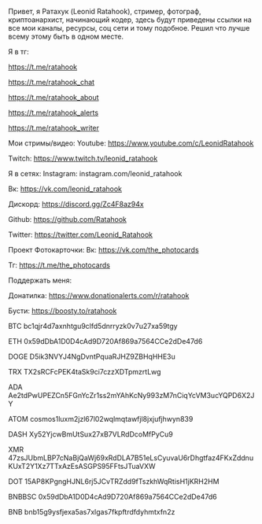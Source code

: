 Привет, я Ратахук (Leonid Ratahook), стример, фотограф, криптоанархист, начинающий кодер, здесь будут приведены ссылки на все мои каналы, ресурсы, соц сети и тому подобное. Решил что лучше всему этому быть в одном месте.

Я в тг:

https://t.me/ratahook

https://t.me/ratahook_chat

https://t.me/ratahook_about

https://t.me/ratahook_alerts

https://t.me/ratahook_writer

Мои стримы/видео:
Youtube: https://www.youtube.com/c/LeonidRatahook

Twitch: https://www.twitch.tv/leonid_ratahook

Я в сетях:
Instagram: instagram.com/leonid_ratahook

Вк: https://vk.com/leonid_ratahook

Дискорд: https://discord.gg/Zc4F8az94x

Github: https://github.com/Ratahook

Twitter: https://twitter.com/Leonid_Ratahook


Проект Фотокарточки:
Вк: https://vk.com/the_photocards

Тг: https://t.me/the_photocards

Поддержать меня:

Донатилка: https://www.donationalerts.com/r/ratahook

Бусти: https://boosty.to/ratahook

BTC bc1qjr4d7axnhtgu9clfd5dnrryzk0v7u27xa59tgy

ETH 0x59dDbA1D0D4cAd9D720Af869a7564CCe2dDe47d6

DOGE D5ik3NVYJ4NgDvntPquaRJHZ9ZBHqHHE3u

TRX TX2sRCFcPEK4taSk9ci7czzXDTpmzrtLwg

ADA Ae2tdPwUPEZCn5FGnYcZr1ss2mYAhKcNy993zM7nCiqYcVM3ucYQPD6X2JY

ATOM cosmos1luxm2jzl67l02wqlmqtawfjl8jxjufjhwyn839

DASH Xy52YjcwBmUtSux27xB7VLRdDcoMfPyCu9

XMR 47zsJUbmLBP7cNaBjQaWj69xRdDLA7B51eLsCyuvaU6rDhgtfaz4FKxZddnuKUxT2Y1Xz7TTxAzEsASGPS95FFtsJTuaVXW

DOT 15AP8KPgngHJNL6rj5JCvTRZdd9fTszkhWqRtisH1jKRH2HM

BNBBSC 0x59dDbA1D0D4cAd9D720Af869a7564CCe2dDe47d6

BNB bnb15g9ysfjexa5as7xlgas7fkpftrdfdyhmtxfn2z

<!---
Ratahook/Ratahook is a ✨ special ✨ repository because its `README.md` (this file) appears on your GitHub profile.
You can click the Preview link to take a look at your changes.
--->
